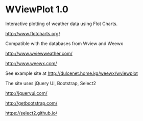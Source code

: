 WViewPlot 1.0
=========

Interactive plotting of weather data using Flot Charts.

http://www.flotcharts.org/


Compatible with the databases from Wview and Weewx

http://www.wviewweather.com/

http://www.weewx.com/



See example site at http://dulcenet.home.kg/weewx/wviewplot 

The site uses jQuery UI, Bootstrap, Select2

http://jqueryui.com/

http://getbootstrap.com/

https://select2.github.io/


